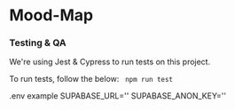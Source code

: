 # Mood-Map


### Testing & QA
We're using Jest & Cypress to run tests on this project. 

To run tests, follow the below: 
``` npm run test```

.env example 
SUPABASE_URL=''
SUPABASE_ANON_KEY=''
